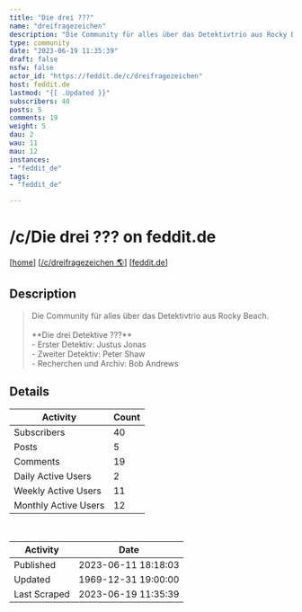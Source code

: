 ```yaml
---
title: "Die drei ???" 
name: "dreifragezeichen"
description: "Die Community für alles über das Detektivtrio aus Rocky Beach. **Die drei Detektive ???**- Erster Detektiv: Justus Jonas  - Zweiter Detektiv: Peter Shaw  - Recherchen und Archiv: Bob Andrews "
type: community
date: "2023-06-19 11:35:39"
draft: false
nsfw: false
actor_id: "https://feddit.de/c/dreifragezeichen"
host: feddit.de
lastmod: "{[ .Updated }}"
subscribers: 40
posts: 5
comments: 19
weight: 5
dau: 2
wau: 11
mau: 12
instances:
- "feddit_de"
tags: 
- "feddit_de"

---
```


# /c/Die drei ??? on feddit.de

[[home](/)]
[[/c/dreifragezeichen 🌎](https://feddit.de/c/dreifragezeichen)]
[[feddit.de](/instances/feddit_de)]


## Description 

<blockquote class="description">
Die Community für alles über das Detektivtrio aus Rocky Beach. <br><br>**Die drei Detektive ???**<br>- Erster Detektiv: Justus Jonas  <br>- Zweiter Detektiv: Peter Shaw  <br>- Recherchen und Archiv: Bob Andrews 
</blockquote>


## Details

| Activity | Count  |
|----------------------|---|
| Subscribers          | 40 |
| Posts                | 5  |
| Comments             | 19  |
| Daily Active Users   | 2  |
| Weekly Active Users  | 11  |
| Monthly Active Users | 12  |

<br>

| Activity | Date |
|----------------------|---|
| Published            | 2023-06-11 18:18:03 |
| Updated              | 1969-12-31 19:00:00 |
| Last Scraped         | 2023-06-19 11:35:39 |
